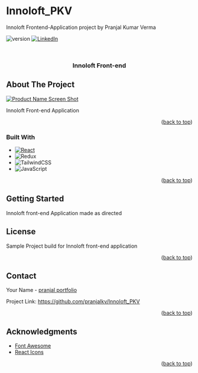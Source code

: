 # Innoloft_PKV
Innoloft Frontend-Application project by Pranjal Kumar Verma

<a name="Pranjal_Kumar"></a>



![version](https://img.shields.io/badge/version-1.0.0-blue)
[![LinkedIn][linkedin-shield]][linkedin-url]



<!-- PROJECT LOGO -->
<br />
<div align="center">
  <h3 align="center">Innoloft Front-end</h3>
</div>

<!-- ABOUT THE PROJECT -->
## About The Project

[![Product Name Screen Shot][product-screenshot]](https://example.com)

Innoloft Front-end Application 

<p align="right">(<a href="#readme-top">back to top</a>)</p>



### Built With


* [![React][React.js]][React-url]
* ![Redux][Redux]
* ![TailwindCSS][TailwindCSS]
* ![JavaScript][JavaScript]


<p align="right">(<a href="#readme-top">back to top</a>)</p>



<!-- GETTING STARTED -->
## Getting Started

Innoloft front-end Application made as directed


<!-- LICENSE -->
## License

Sample Project build for Innoloft front-end application

<p align="right">(<a href="#readme-top">back to top</a>)</p>



<!-- CONTACT -->
## Contact

Your Name - [pranjal portfolio](https://pranjalkv.com/)

Project Link: https://github.com/pranjalkv/Innoloft_PKV

<p align="right">(<a href="#readme-top">back to top</a>)</p>



<!-- ACKNOWLEDGMENTS -->
## Acknowledgments


* [Font Awesome](https://fontawesome.com)
* [React Icons](https://react-icons.github.io/react-icons/search)

<p align="right">(<a href="#readme-top">back to top</a>)</p>



<!-- MARKDOWN LINKS & IMAGES -->
<!-- https://www.markdownguide.org/basic-syntax/#reference-style-links -->

[linkedin-shield]: https://img.shields.io/badge/-LinkedIn-black.svg?style=for-the-badge&logo=linkedin&colorB=555
[linkedin-url]: https://www.linkedin.com/in/pranjalkv
[product-screenshot]: https://firebasestorage.googleapis.com/v0/b/portfolio-pkv.appspot.com/o/dewa.JPG?alt=media&token=b4ad08f4-2309-4a5a-bcb8-51b9c91731a7

[React.js]: https://img.shields.io/badge/React-20232A?style=for-the-badge&logo=react&logoColor=61DAFB
[React-url]: https://reactjs.org/
[Redux]:https://img.shields.io/badge/redux-%23593d88.svg?style=for-the-badge&logo=redux&logoColor=white
[TailwindCSS]:https://img.shields.io/badge/tailwindcss-%2338B2AC.svg?style=for-the-badge&logo=tailwind-css&logoColor=white
[JavaScript]:https://img.shields.io/badge/javascript-%23323330.svg?style=for-the-badge&logo=javascript&logoColor=%23F7DF1E

<!-- [Bootstrap.com]: https://img.shields.io/badge/Bootstrap-563D7C?style=for-the-badge&logo=bootstrap&logoColor=white
[Bootstrap-url]: https://getbootstrap.com

[Firebase-img]:https://img.shields.io/badge/Firebase-039BE5?style=for-the-badge&logo=Firebase&logoColor=white
[Firebase-url]:https://firebase.google.com -->

<!-- https://github.com/Ileriayo/markdown-badges/blob/master/README.md -->
